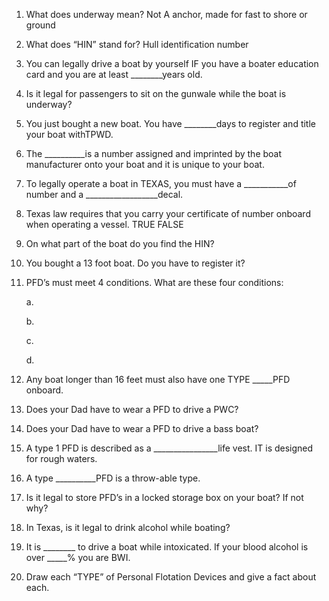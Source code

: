 

1. What does underway mean?
Not A anchor, made for fast to shore or ground
2. What does “HIN” stand for?
Hull identification number
3. You can legally drive a boat by yourself IF you have a boater education card and you are at least ________years old.

4. Is it legal for passengers to sit on the gunwale while the boat is underway?

5. You just bought a new boat. You have ________days to register and title your boat withTPWD.

6. The __________is a number assigned and imprinted by the boat manufacturer onto your boat and it is unique to your boat.

7. To legally operate a boat in TEXAS, you must have a ___________of number and a __________________decal.

8. Texas law requires that you carry your certificate of number onboard when operating a vessel. TRUE FALSE

9. On what part of the boat do you find the HIN?

10. You bought a 13 foot boat. Do you have to register it?

11. PFD’s must meet 4 conditions. What are these four conditions:

	a.

	b.
	
	c.

	d.

12. Any boat longer than 16 feet must also have one TYPE _____PFD onboard.

13. Does your Dad have to wear a PFD to drive a PWC?

14. Does your Dad have to wear a PFD to drive a bass boat?

15. A type 1 PFD is described as a ________________life vest. IT is designed for rough waters.

16. A type __________PFD is a throw-able type.

17. Is it legal to store PFD’s in a locked storage box on your boat? If not why?

18. In Texas, is it legal to drink alcohol while boating?

19. It is ________ to drive a boat while intoxicated. If your blood alcohol is over _____% you are BWI.

20. Draw each “TYPE” of Personal Flotation Devices and give a fact about each.